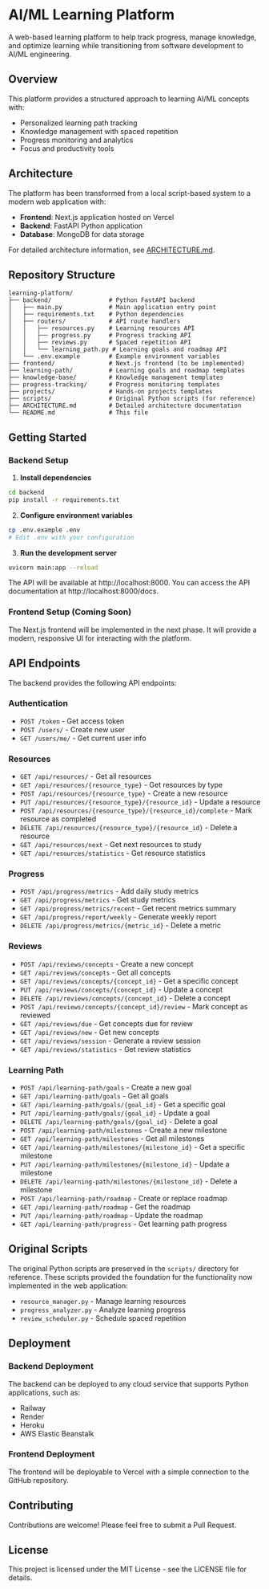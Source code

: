 # AI/ML Learning Platform

A web-based learning platform to help track progress, manage knowledge, and optimize learning while transitioning from software development to AI/ML engineering.

## Overview

This platform provides a structured approach to learning AI/ML concepts with:

- Personalized learning path tracking
- Knowledge management with spaced repetition
- Progress monitoring and analytics
- Focus and productivity tools

## Architecture

The platform has been transformed from a local script-based system to a modern web application with:

- **Frontend**: Next.js application hosted on Vercel
- **Backend**: FastAPI Python application
- **Database**: MongoDB for data storage

For detailed architecture information, see [ARCHITECTURE.md](ARCHITECTURE.md).

## Repository Structure

```
learning-platform/
├── backend/                # Python FastAPI backend
│   ├── main.py             # Main application entry point
│   ├── requirements.txt    # Python dependencies
│   ├── routers/            # API route handlers
│   │   ├── resources.py    # Learning resources API
│   │   ├── progress.py     # Progress tracking API
│   │   ├── reviews.py      # Spaced repetition API
│   │   └── learning_path.py # Learning goals and roadmap API
│   └── .env.example        # Example environment variables
├── frontend/               # Next.js frontend (to be implemented)
├── learning-path/          # Learning goals and roadmap templates
├── knowledge-base/         # Knowledge management templates
├── progress-tracking/      # Progress monitoring templates
├── projects/               # Hands-on projects templates
├── scripts/                # Original Python scripts (for reference)
├── ARCHITECTURE.md         # Detailed architecture documentation
└── README.md               # This file
```

## Getting Started

### Backend Setup

1. **Install dependencies**

```bash
cd backend
pip install -r requirements.txt
```

2. **Configure environment variables**

```bash
cp .env.example .env
# Edit .env with your configuration
```

3. **Run the development server**

```bash
uvicorn main:app --reload
```

The API will be available at http://localhost:8000. You can access the API documentation at http://localhost:8000/docs.

### Frontend Setup (Coming Soon)

The Next.js frontend will be implemented in the next phase. It will provide a modern, responsive UI for interacting with the platform.

## API Endpoints

The backend provides the following API endpoints:

### Authentication

- `POST /token` - Get access token
- `POST /users/` - Create new user
- `GET /users/me/` - Get current user info

### Resources

- `GET /api/resources/` - Get all resources
- `GET /api/resources/{resource_type}` - Get resources by type
- `POST /api/resources/{resource_type}` - Create a new resource
- `PUT /api/resources/{resource_type}/{resource_id}` - Update a resource
- `POST /api/resources/{resource_type}/{resource_id}/complete` - Mark resource as completed
- `DELETE /api/resources/{resource_type}/{resource_id}` - Delete a resource
- `GET /api/resources/next` - Get next resources to study
- `GET /api/resources/statistics` - Get resource statistics

### Progress

- `POST /api/progress/metrics` - Add daily study metrics
- `GET /api/progress/metrics` - Get study metrics
- `GET /api/progress/metrics/recent` - Get recent metrics summary
- `GET /api/progress/report/weekly` - Generate weekly report
- `DELETE /api/progress/metrics/{metric_id}` - Delete a metric

### Reviews

- `POST /api/reviews/concepts` - Create a new concept
- `GET /api/reviews/concepts` - Get all concepts
- `GET /api/reviews/concepts/{concept_id}` - Get a specific concept
- `PUT /api/reviews/concepts/{concept_id}` - Update a concept
- `DELETE /api/reviews/concepts/{concept_id}` - Delete a concept
- `POST /api/reviews/concepts/{concept_id}/review` - Mark concept as reviewed
- `GET /api/reviews/due` - Get concepts due for review
- `GET /api/reviews/new` - Get new concepts
- `GET /api/reviews/session` - Generate a review session
- `GET /api/reviews/statistics` - Get review statistics

### Learning Path

- `POST /api/learning-path/goals` - Create a new goal
- `GET /api/learning-path/goals` - Get all goals
- `GET /api/learning-path/goals/{goal_id}` - Get a specific goal
- `PUT /api/learning-path/goals/{goal_id}` - Update a goal
- `DELETE /api/learning-path/goals/{goal_id}` - Delete a goal
- `POST /api/learning-path/milestones` - Create a new milestone
- `GET /api/learning-path/milestones` - Get all milestones
- `GET /api/learning-path/milestones/{milestone_id}` - Get a specific milestone
- `PUT /api/learning-path/milestones/{milestone_id}` - Update a milestone
- `DELETE /api/learning-path/milestones/{milestone_id}` - Delete a milestone
- `POST /api/learning-path/roadmap` - Create or replace roadmap
- `GET /api/learning-path/roadmap` - Get the roadmap
- `PUT /api/learning-path/roadmap` - Update the roadmap
- `GET /api/learning-path/progress` - Get learning path progress

## Original Scripts

The original Python scripts are preserved in the `scripts/` directory for reference. These scripts provided the foundation for the functionality now implemented in the web application:

- `resource_manager.py` - Manage learning resources
- `progress_analyzer.py` - Analyze learning progress
- `review_scheduler.py` - Schedule spaced repetition

## Deployment

### Backend Deployment

The backend can be deployed to any cloud service that supports Python applications, such as:

- Railway
- Render
- Heroku
- AWS Elastic Beanstalk

### Frontend Deployment

The frontend will be deployable to Vercel with a simple connection to the GitHub repository.

## Contributing

Contributions are welcome! Please feel free to submit a Pull Request.

## License

This project is licensed under the MIT License - see the LICENSE file for details.
